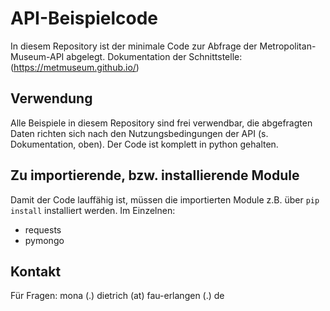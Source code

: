 # API-Beispielcode

In diesem Repository ist der minimale Code zur Abfrage der Metropolitan-Museum-API abgelegt. Dokumentation der Schnittstelle: (https://metmuseum.github.io/)

## Verwendung

Alle Beispiele in diesem Repository sind frei verwendbar, die abgefragten Daten richten sich nach den Nutzungsbedingungen der API (s. Dokumentation, oben). Der Code ist komplett in python gehalten.

## Zu importierende, bzw. installierende Module

Damit der Code lauffähig ist, müssen die importierten Module z.B. über `pip install` installiert werden. Im Einzelnen:
* requests
* pymongo

## Kontakt

Für Fragen: mona (.) dietrich (at) fau-erlangen (.) de
